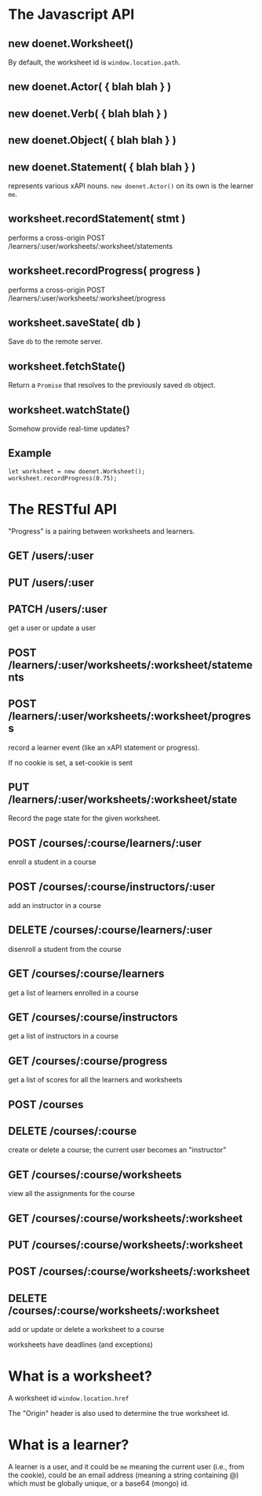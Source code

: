 # The Javascript API

## new doenet.Worksheet() 

By default, the worksheet id is `window.location.path`. 

## new doenet.Actor( { blah blah } )
## new doenet.Verb( { blah blah } )
## new doenet.Object( { blah blah } )
## new doenet.Statement( { blah blah } )

represents various xAPI nouns.  `new doenet.Actor()` on its own is the
learner `me`.

## worksheet.recordStatement( stmt ) 

performs a cross-origin POST /learners/:user/worksheets/:worksheet/statements

## worksheet.recordProgress( progress ) 

performs a cross-origin POST /learners/:user/worksheets/:worksheet/progress

## worksheet.saveState( db )

Save `db` to the remote server.

## worksheet.fetchState()

Return a `Promise` that resolves to the previously saved `db` object.

## worksheet.watchState()

Somehow provide real-time updates?

## Example

```
let worksheet = new doenet.Worksheet();
worksheet.recordProgress(0.75);
```

# The RESTful API

"Progress" is a pairing between worksheets and learners.

## GET /users/:user
## PUT /users/:user
## PATCH /users/:user

get a user or update a user

## POST /learners/:user/worksheets/:worksheet/statements
## POST /learners/:user/worksheets/:worksheet/progress

record a learner event (like an xAPI statement or progress).

If no cookie is set, a set-cookie is sent

## PUT /learners/:user/worksheets/:worksheet/state

Record the page state for the given worksheet.

## POST /courses/:course/learners/:user

enroll a student in a course

## POST /courses/:course/instructors/:user

add an instructor in a course

## DELETE /courses/:course/learners/:user

disenroll a student from the course

## GET /courses/:course/learners

get a list of learners enrolled in a course

## GET /courses/:course/instructors

get a list of instructors in a course

## GET /courses/:course/progress

get a list of scores for all the learners and worksheets

## POST /courses
## DELETE /courses/:course

create or delete a course; the current user becomes an "instructor"

## GET /courses/:course/worksheets

view all the assignments for the course

## GET /courses/:course/worksheets/:worksheet
## PUT /courses/:course/worksheets/:worksheet
## POST /courses/:course/worksheets/:worksheet
## DELETE /courses/:course/worksheets/:worksheet

add or update or delete a worksheet to a course

worksheets have deadlines (and exceptions)

# What is a worksheet?

A worksheet id `window.location.href`

The "Origin" header is also used to determine the true worksheet id.

# What is a learner?

A learner is a user, and it could be `me` meaning the current user
(i.e., from the cookie), could be an email address (meaning a string
containing @) which must be globally unique, or a base64 (mongo) id.

